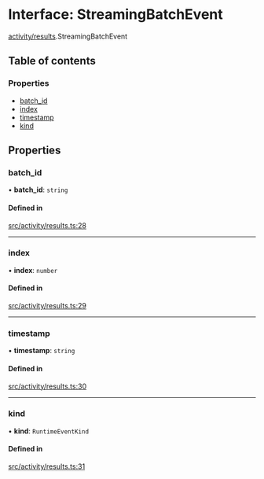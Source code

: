 # Interface: StreamingBatchEvent

[activity/results](../modules/activity_results).StreamingBatchEvent

## Table of contents

### Properties

- [batch_id](activity_results.StreamingBatchEvent#batch_id)
- [index](activity_results.StreamingBatchEvent#index)
- [timestamp](activity_results.StreamingBatchEvent#timestamp)
- [kind](activity_results.StreamingBatchEvent#kind)

## Properties

### batch_id

• **batch_id**: `string`

#### Defined in

[src/activity/results.ts:28](https://github.com/golemfactory/golem-js/blob/614ea72/src/activity/results.ts#L28)

---

### index

• **index**: `number`

#### Defined in

[src/activity/results.ts:29](https://github.com/golemfactory/golem-js/blob/614ea72/src/activity/results.ts#L29)

---

### timestamp

• **timestamp**: `string`

#### Defined in

[src/activity/results.ts:30](https://github.com/golemfactory/golem-js/blob/614ea72/src/activity/results.ts#L30)

---

### kind

• **kind**: `RuntimeEventKind`

#### Defined in

[src/activity/results.ts:31](https://github.com/golemfactory/golem-js/blob/614ea72/src/activity/results.ts#L31)
